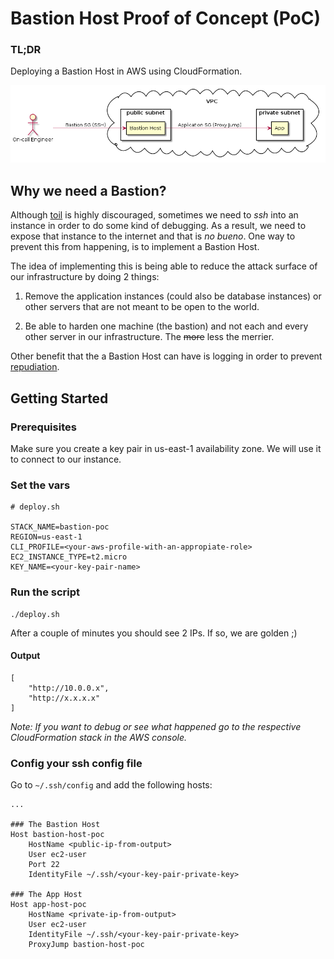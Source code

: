 # Bastion Host Proof of Concept (PoC)

### TL;DR
Deploying a Bastion Host in AWS using CloudFormation.

![overview](./docs/diagram.png)

## Why we need a Bastion?

Although [toil](https://cloud.google.com/blog/products/management-tools/identifying-and-tracking-toil-using-sre-principles)
is highly discouraged, sometimes we need to _ssh_ into an instance in order to
do some kind of debugging. As a result, we need to expose that instance to
the internet and that is _no bueno_. One way to prevent this from happening, is
to implement a Bastion Host.

The idea of implementing this is being able to reduce the attack surface of our
infrastructure by doing 2 things:

1. Remove the application instances (could also be database instances) or other
servers that are not meant to be open to the world.

2. Be able to harden one machine (the bastion) and not
each and every other server in our infrastructure. The ~~more~~ less the
merrier.

Other benefit that the a Bastion Host can have is logging in order to prevent
[repudiation](https://searchsecurity.techtarget.com/definition/nonrepudiation).

## Getting Started

### Prerequisites
Make sure you create a key pair in us-east-1 availability zone. We will use it
to connect to our instance.

### Set the vars

```
# deploy.sh

STACK_NAME=bastion-poc
REGION=us-east-1
CLI_PROFILE=<your-aws-profile-with-an-appropiate-role>
EC2_INSTANCE_TYPE=t2.micro
KEY_NAME=<your-key-pair-name>
```

### Run the script
```
./deploy.sh
```
After a couple of minutes you should see 2 IPs. If so, we are golden ;)

#### Output
```
[
    "http://10.0.0.x",
    "http://x.x.x.x"
]

```

*Note: If you want to debug or see what happened go to the respective
CloudFormation stack in the AWS console.*

### Config your ssh config file

Go to ```~/.ssh/config``` and add the following hosts:
```
...

### The Bastion Host
Host bastion-host-poc
    HostName <public-ip-from-output>
    User ec2-user
    Port 22
    IdentityFile ~/.ssh/<your-key-pair-private-key>

### The App Host
Host app-host-poc
    HostName <private-ip-from-output>
    User ec2-user
    IdentityFile ~/.ssh/<your-key-pair-private-key>
    ProxyJump bastion-host-poc
```

